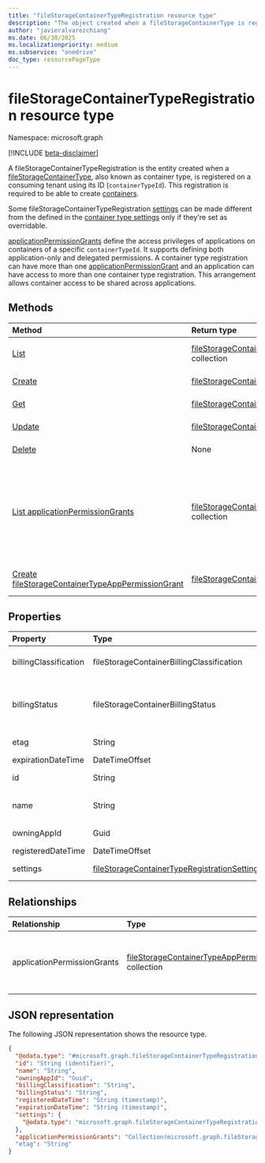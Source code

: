 ```yaml
---
title: "fileStorageContainerTypeRegistration resource type"
description: "The object created when a fileStorageContainerType is registered in a tenant"
author: "javieralvarezchiang"
ms.date: 06/30/2025
ms.localizationpriority: medium
ms.subservice: "onedrive"
doc_type: resourcePageType
---
```


# fileStorageContainerTypeRegistration resource type

Namespace: microsoft.graph

[!INCLUDE [beta-disclaimer](../../includes/beta-disclaimer.md)]

A fileStorageContainerTypeRegistration is the entity created when a 
[fileStorageContainerType][fileStorageContainerType], also known as container type,
 is registered on a consuming tenant using its ID (`containerTypeId`). 
 This registration is required to be able to create [containers][fileStorageContainer].

Some fileStorageContainerTypeRegistration [settings][fileStorageContainerTypeRegistrationSettings]
can be made different from the defined in the [container type settings][fileStorageContainerTypeSettings] only if they're set as overridable.

[applicationPermissionGrants][fileStorageContainerTypeAppPermissionGrant] define the access 
privileges of applications on containers of a specific `containerTypeId`. It supports defining both application-only and delegated permissions.
A container type registration can have more than one [applicationPermissionGrant][fileStorageContainerTypeAppPermissionGrant] and an application can have access to more than one container type registration.
This arrangement allows container access to be shared across applications.



## Methods
|Method|Return type|Description|
|:---|:---|:---|
|[List](../api/filestorage-list-containertyperegistrations.md)|[fileStorageContainerTypeRegistration](../resources/filestoragecontainertyperegistration.md) collection|Get a list of the fileStorageContainerTypeRegistration objects and their properties.|
|[Create](../api/filestorage-post-containertyperegistrations.md)|[fileStorageContainerTypeRegistration](../resources/filestoragecontainertyperegistration.md)|Create a new fileStorageContainerTypeRegistration object.|
|[Get](../api/filestoragecontainertyperegistration-get.md)|[fileStorageContainerTypeRegistration](../resources/filestoragecontainertyperegistration.md)|Read the properties and relationships of a fileStorageContainerTypeRegistration object.|
|[Update](../api/filestoragecontainertyperegistration-update.md)|[fileStorageContainerTypeRegistration](../resources/filestoragecontainertyperegistration.md)|Update the properties of a fileStorageContainerTypeRegistration object.|
|[Delete](../api/filestorage-delete-containertyperegistrations.md)|None|Delete a fileStorageContainerTypeRegistration object.|
|[List applicationPermissionGrants](../api/filestoragecontainertyperegistration-list-applicationpermissiongrants.md)|[fileStorageContainerTypeAppPermissionGrant](../resources/filestoragecontainertypeapppermissiongrant.md) collection|Define the access privileges of applications on containers of a specific `containerTypeId`. It supports defining both application-only and delegated permissions. A container type registration can have more than one [applicationPermissionGrant][fileStorageContainerTypeAppPermissionGrant] and an application can have access to more than one `containerType`. This arrangement allows container access to be shared across applications.|
|[Create fileStorageContainerTypeAppPermissionGrant](../api/filestoragecontainertyperegistration-post-applicationpermissiongrants.md)|[fileStorageContainerTypeAppPermissionGrant](../resources/filestoragecontainertypeapppermissiongrant.md)|Create a new fileStorageContainerTypeAppPermissionGrant object.|

## Properties
|Property|Type|Description|
|:---|:---|:---|
|billingClassification|fileStorageContainerBillingClassification|Billing type. Defaults to **standard**. The possible values are: `standard`, `trial`, `directToCustomer`.|
|billingStatus|fileStorageContainerBillingStatus|Billing status. Valid when the billing is set up or with trial fileStorageContainerTypes, which doesn't require billing. The possible values are: `invalid`, `valid`.|
|etag|String|Used in update for optimistic concurrency control. Read-only|
|expirationDateTime|DateTimeOffset|Expiration Date. Read-only.|
|id|String|fileStorageContainerTypeRegistration ID. Read-only|
|name|String|name of the fileStorageContainerTypeRegistration. Read-only.|
|owningAppId|Guid|ID of the application that owns the fileStorageContainerType. Read-only|
|registeredDateTime|DateTimeOffset|Registration Date. Read-only|
|settings|[fileStorageContainerTypeRegistrationSettings](../resources/filestoragecontainertyperegistrationsettings.md)|fileStorageContainerTypeRegistration settings|

## Relationships
|Relationship|Type|Description|
|:---|:---|:---|
|applicationPermissionGrants|[fileStorageContainerTypeAppPermissionGrant](../resources/filestoragecontainertypeapppermissiongrant.md) collection|Access privileges of applications on containers|

## JSON representation
The following JSON representation shows the resource type.
<!-- {
  "blockType": "resource",
  "keyProperty": "id",
  "@odata.type": "microsoft.graph.fileStorageContainerTypeRegistration",
  "baseType": "microsoft.graph.entity",
  "openType": false
}
-->
``` json
{
  "@odata.type": "#microsoft.graph.fileStorageContainerTypeRegistration",
  "id": "String (identifier)",
  "name": "String",
  "owningAppId": "Guid",
  "billingClassification": "String",
  "billingStatus": "String",
  "registeredDateTime": "String (timestamp)",
  "expirationDateTime": "String (timestamp)",
  "settings": {
    "@odata.type": "microsoft.graph.fileStorageContainerTypeRegistrationSettings"
  },
  "applicationPermissionGrants": "Collection(microsoft.graph.fileStorageContainerTypeAppPermissionGrant)"
  "etag": "String"
}
```

[fileStorageContainerTypeRegistration]: filestoragecontainertyperegistration.md
[fileStorageContainerType]: filestoragecontainertype.md
[fileStorageContainer]: filestoragecontainer.md
[fileStorageContainerTypeAppPermissionGrant]: filestoragecontainertypeapppermissiongrant.md
[fileStorageContainerTypeRegistrationSettings]: filestoragecontainertyperegistrationsettings.md
[fileStorageContainerTypeSettings]: filestoragecontainertypeSettings.md
